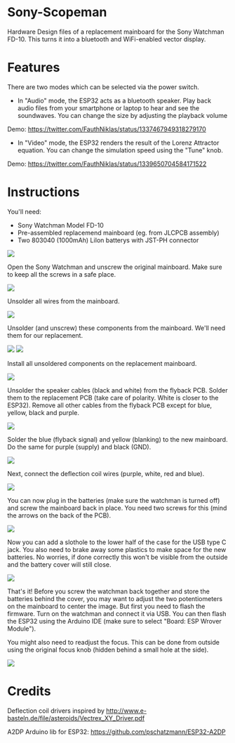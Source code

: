 # Sony-Scopeman
Hardware Design files of a replacement mainboard for the Sony Watchman FD-10. This turns it into a bluetooth and WiFi-enabled vector display.

# Features
There are two modes which can be selected via the power switch. 
* In "Audio" mode, the ESP32 acts as a bluetooth speaker. Play back audio files from your smartphone or laptop to hear and see the soundwaves. You can change the size by adjusting the playback volume

Demo: https://twitter.com/FauthNiklas/status/1337467949318279170
* In "Video" mode, the ESP32 renders the result of the Lorenz Attractor equation. You can change the simulation speed using the "Tune" knob.

Demo: https://twitter.com/FauthNiklas/status/1339650704584171522

# Instructions

You'll need:
* Sony Watchman Model FD-10
* Pre-assembled replacemend mainboard (eg. from JLCPCB assembly)
* Two 803040 (1000mAh) LiIon batterys with JST-PH connector

![](/pictures/photo_2021-01-13_22-03-22.jpg)

Open the Sony Watchman and unscrew the original mainboard. Make sure to keep all the screws in a safe place.

![](/pictures/photo_2021-01-13_22-03-24.jpg)

Unsolder all wires from the mainboard.

![](/pictures/photo_2021-01-13_22-03-25.jpg)

Unsolder (and unscrew) these components from the mainboard. We'll need them for our replacement.

![](/pictures/photo_2021-01-13_22-03-26.jpg)
![](/pictures/photo_2021-01-13_22-03-27.jpg)

Install all unsoldered components on the replacement mainboard.

![](/pictures/photo_2021-01-13_22-03-28.jpg)

Unsolder the speaker cables (black and white) from the flyback PCB. Solder them to the replacement PCB (take care of polarity. White is closer to the ESP32).
Remove all other cables from the flyback PCB except for blue, yellow, black and purple.

![](/pictures/photo_2021-01-13_22-03-29.jpg)

Solder the blue (flyback signal) and yellow (blanking) to the new mainboard.
Do the same for purple (supply) and black (GND).

![](/pictures/photo_2021-01-13_22-03-31.jpg)

Next, connect the deflection coil wires (purple, white, red and blue). 

![](/pictures/photo_2021-01-13_22-03-32.jpg)

You can now plug in the batteries (make sure the watchman is turned off) and screw the mainboard back in place. You need two screws for this (mind the arrows on the back of the PCB).

![](/pictures/photo_2021-01-13_22-03-33.jpg)

Now you can add a slothole to the lower half of the case for the USB type C jack. You also need to brake away some plastics to make space for the new batteries. No worries, if done correctly this won't be visible from the outside and the battery cover will still close.

![](/pictures/photo_2021-01-13_22-03-34.jpg)

That's it! Before you screw the watchman back together and store the batteries behind the cover, you may want to adjust the two potentiometers on the mainboard to center the image. But first you need to flash the firmware. Turn on the watchman and connect it via USB. You can then flash the ESP32 using the Arduino IDE (make sure to select "Board: ESP Wrover Module").

You might also need to readjust the focus. This can be done from outside using the original focus knob (hidden behind a small hole at the side).

![](/pictures/photo_2021-01-13_22-03-35.jpg)

# Credits
Deflection coil drivers inspired by http://www.e-basteln.de/file/asteroids/Vectrex_XY_Driver.pdf

A2DP Arduino lib for ESP32: https://github.com/pschatzmann/ESP32-A2DP
